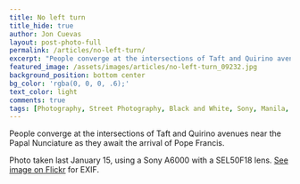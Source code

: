 ```yaml
---
title: No left turn
title_hide: true
author: Jon Cuevas
layout: post-photo-full
permalink: /articles/no-left-turn/
excerpt: "People converge at the intersections of Taft and Quirino avenues near the Papal Nunciature as they await the arrival of Pope Francis."
featured_image: /assets/images/articles/no-left-turn_09232.jpg
background_position: bottom center
bg_color: 'rgba(0, 0, 0, .6);'
text_color: light
comments: true
tags: [Photography, Street Photography, Black and White, Sony, Manila, PopeinPH, Streets of Manila, Mirrorless]
---
```


People converge at the intersections of Taft and Quirino avenues near the Papal Nunciature as they await the arrival of Pope Francis.

Photo taken last January 15, using a Sony A6000 with a SEL50F18 lens. [See image on Flickr][1] for EXIF.


[1]: https://www.flickr.com/photos/archondigital/16331014162/in/photostream/
